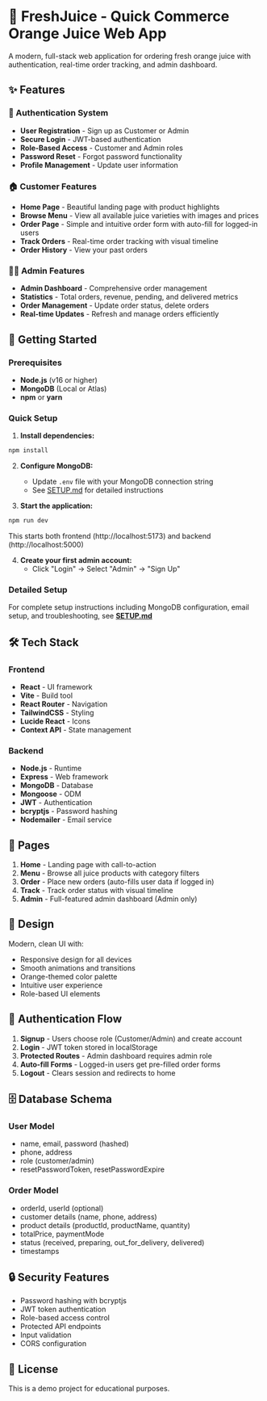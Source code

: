 # 🍊 FreshJuice - Quick Commerce Orange Juice Web App

A modern, full-stack web application for ordering fresh orange juice with authentication, real-time order tracking, and admin dashboard.

## ✨ Features

### 🔐 Authentication System
- **User Registration** - Sign up as Customer or Admin
- **Secure Login** - JWT-based authentication
- **Role-Based Access** - Customer and Admin roles
- **Password Reset** - Forgot password functionality
- **Profile Management** - Update user information

### 🏠 Customer Features
- **Home Page** - Beautiful landing page with product highlights
- **Browse Menu** - View all available juice varieties with images and prices
- **Order Page** - Simple and intuitive order form with auto-fill for logged-in users
- **Track Orders** - Real-time order tracking with visual timeline
- **Order History** - View your past orders

### 🧑‍💼 Admin Features
- **Admin Dashboard** - Comprehensive order management
- **Statistics** - Total orders, revenue, pending, and delivered metrics
- **Order Management** - Update order status, delete orders
- **Real-time Updates** - Refresh and manage orders efficiently

## 🚀 Getting Started

### Prerequisites

- **Node.js** (v16 or higher)
- **MongoDB** (Local or Atlas)
- **npm** or **yarn**

### Quick Setup

1. **Install dependencies:**
```bash
npm install
```

2. **Configure MongoDB:**
   - Update `.env` file with your MongoDB connection string
   - See [SETUP.md](SETUP.md) for detailed instructions

3. **Start the application:**
```bash
npm run dev
```

This starts both frontend (http://localhost:5173) and backend (http://localhost:5000)

4. **Create your first admin account:**
   - Click "Login" → Select "Admin" → "Sign Up"

### Detailed Setup

For complete setup instructions including MongoDB configuration, email setup, and troubleshooting, see **[SETUP.md](SETUP.md)**

## 🛠️ Tech Stack

### Frontend
- **React** - UI framework
- **Vite** - Build tool
- **React Router** - Navigation
- **TailwindCSS** - Styling
- **Lucide React** - Icons
- **Context API** - State management

### Backend
- **Node.js** - Runtime
- **Express** - Web framework
- **MongoDB** - Database
- **Mongoose** - ODM
- **JWT** - Authentication
- **bcryptjs** - Password hashing
- **Nodemailer** - Email service

## 📱 Pages

1. **Home** - Landing page with call-to-action
2. **Menu** - Browse all juice products with category filters
3. **Order** - Place new orders (auto-fills user data if logged in)
4. **Track** - Track order status with visual timeline
5. **Admin** - Full-featured admin dashboard (Admin only)

## 🎨 Design

Modern, clean UI with:
- Responsive design for all devices
- Smooth animations and transitions
- Orange-themed color palette
- Intuitive user experience
- Role-based UI elements

## 🔐 Authentication Flow

1. **Signup** - Users choose role (Customer/Admin) and create account
2. **Login** - JWT token stored in localStorage
3. **Protected Routes** - Admin dashboard requires admin role
4. **Auto-fill Forms** - Logged-in users get pre-filled order forms
5. **Logout** - Clears session and redirects to home

## 🗄️ Database Schema

### User Model
- name, email, password (hashed)
- phone, address
- role (customer/admin)
- resetPasswordToken, resetPasswordExpire

### Order Model
- orderId, userId (optional)
- customer details (name, phone, address)
- product details (productId, productName, quantity)
- totalPrice, paymentMode
- status (received, preparing, out_for_delivery, delivered)
- timestamps

## 🔒 Security Features

- Password hashing with bcryptjs
- JWT token authentication
- Role-based access control
- Protected API endpoints
- Input validation
- CORS configuration

## 📝 License

This is a demo project for educational purposes.
